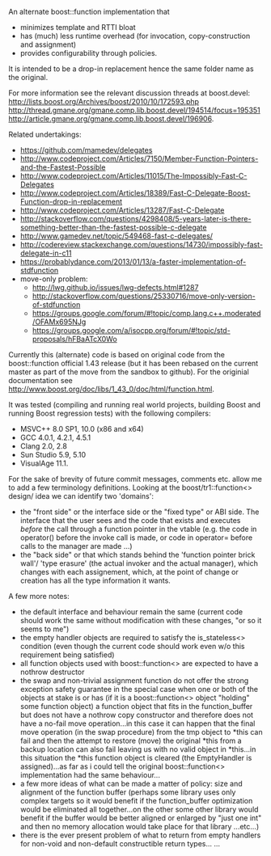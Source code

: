 
An alternate boost::function implementation that
- minimizes template and RTTI bloat
- has (much) less runtime overhead (for invocation, copy-construction and assignment)
- provides configurability through policies.

It is intended to be a drop-in replacement hence the same folder name as the
original.

For more information see the relevant discussion threads at boost.devel:
http://lists.boost.org/Archives/boost/2010/10/172593.php
http://thread.gmane.org/gmane.comp.lib.boost.devel/194514/focus=195351
http://article.gmane.org/gmane.comp.lib.boost.devel/196906.

Related undertakings:
- https://github.com/mamedev/delegates
- http://www.codeproject.com/Articles/7150/Member-Function-Pointers-and-the-Fastest-Possible
- http://www.codeproject.com/Articles/11015/The-Impossibly-Fast-C-Delegates
- http://www.codeproject.com/Articles/18389/Fast-C-Delegate-Boost-Function-drop-in-replacement
- http://www.codeproject.com/Articles/13287/Fast-C-Delegate
- http://stackoverflow.com/questions/4298408/5-years-later-is-there-something-better-than-the-fastest-possible-c-delegate
- http://www.gamedev.net/topic/549468-fast-c-delegates/
- http://codereview.stackexchange.com/questions/14730/impossibly-fast-delegate-in-c11
- https://probablydance.com/2013/01/13/a-faster-implementation-of-stdfunction
- move-only problem:
  - http://lwg.github.io/issues/lwg-defects.html#1287
  - http://stackoverflow.com/questions/25330716/move-only-version-of-stdfunction
  - https://groups.google.com/forum/#!topic/comp.lang.c++.moderated/OFAMx695NJg
  - https://groups.google.com/a/isocpp.org/forum/#!topic/std-proposals/hFBaATcX0Wo

Currently this (alternate) code is based on original code from the
boost::function official 1.43 release (but it has been rebased on the current master
as part of the move from the sandbox to github). For the originial documentation see
http://www.boost.org/doc/libs/1_43_0/doc/html/function.html.

It was tested (compiling and running real world projects, building Boost and
running Boost regression tests) with the following compilers:
 - MSVC++ 8.0 SP1, 10.0 (x86 and x64)
 - GCC 4.0.1, 4.2.1, 4.5.1
 - Clang 2.0, 2.8
 - Sun Studio 5.9, 5.10
 - VisualAge 11.1.


For the sake of brevity of future commit messages, comments etc. allow me to 
add a few terminology definitions. Looking at the boost/tr1::function<> design/
idea we can identify two 'domains':
 - the "front side" or the interface side or the "fixed type" or ABI side. The
interface that the user sees and the code that exists and executes _before_ the
call through a function pointer in the vtable (e.g. the code in operator()
before the invoke call is made, or code in operator= before calls to the manager
are made ...)
 - the "back side" or that which stands behind the 'function pointer brick wall'/
'type erasure' (the actual invoker and the actual manager), which changes with
each assignement, which, at the point of change or creation has all the type
information it wants.

A few more notes:
- the default interface and behaviour remain the same (current code should work
the same without modification with these changes, "or so it seems to me")
- the empty handler objects are required to satisfy the is_stateless<>
condition (even though the current code should work even w/o this requirement
being satisfied)
- all function objects used with boost::function<> are expected to have a
nothrow destructor
- the swap and non-trivial assignment function do not offer the strong
exception safety guarantee in the special case when one or both of the objects
at stake is or has (if it is a boost::function<> object "holding" some function
object) a function object that fits in the function_buffer but does not have a
nothrow copy constructor and therefore does not have a no-fail move
operation...in this case it can happen that the final move operation (in the
swap procedure) from the tmp object to *this can fail and then the attempt to
restore (move) the original *this from a backup location can also fail leaving
us with no valid object in *this...in this situation the *this function object
is cleared (the EmptyHandler is assigned)...as far as i could tell the original
boost::function<> implementation had the same behaviour...
- a few more ideas of what can be made a matter of policy: size and alignment
of the function buffer (perhaps some library uses only complex targets so it
would benefit if the function_buffer optimization would be eliminated all
together...on the other some other library would benefit if the buffer would be
better aligned or enlarged by "just one int" and then no memory allocation
would take place for that library ...etc...)
- there is the ever present problem of what to return from empty handlers for 
non-void and non-default constructible return types...
...
